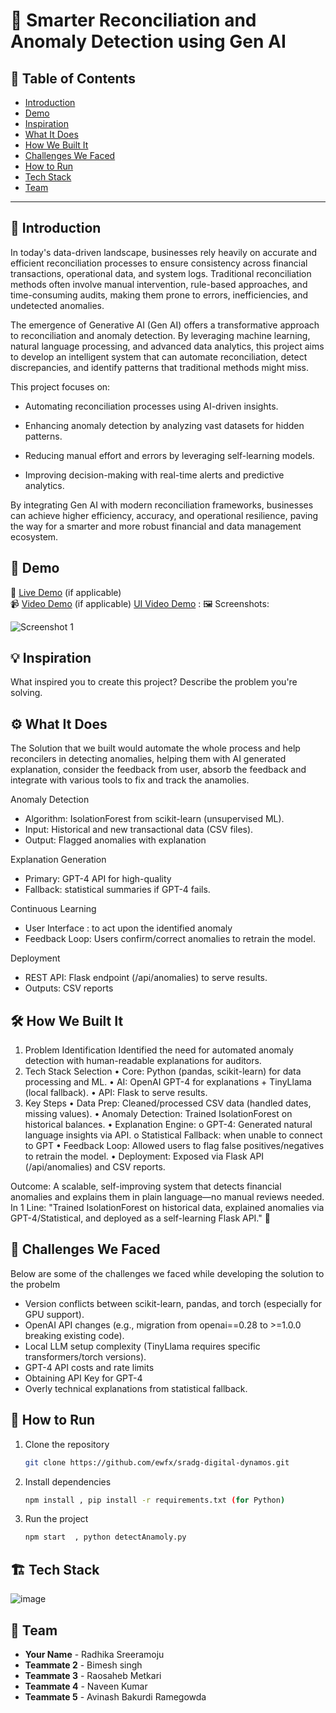 # 🚀 Smarter Reconciliation and Anomaly Detection using Gen AI

## 📌 Table of Contents
- [Introduction](#introduction)
- [Demo](#demo)
- [Inspiration](#inspiration)
- [What It Does](#what-it-does)
- [How We Built It](#how-we-built-it)
- [Challenges We Faced](#challenges-we-faced)
- [How to Run](#how-to-run)
- [Tech Stack](#tech-stack)
- [Team](#team)

---

## 🎯 Introduction
In today's data-driven landscape, businesses rely heavily on accurate and efficient reconciliation processes to ensure consistency across financial transactions, operational data, and system logs. Traditional reconciliation methods often involve manual intervention, rule-based approaches, and time-consuming audits, making them prone to errors, inefficiencies, and undetected anomalies.

The emergence of Generative AI (Gen AI) offers a transformative approach to reconciliation and anomaly detection. By leveraging machine learning, natural language processing, and advanced data analytics, this project aims to develop an intelligent system that can automate reconciliation, detect discrepancies, and identify patterns that traditional methods might miss.

This project focuses on:

- Automating reconciliation processes using AI-driven insights.

- Enhancing anomaly detection by analyzing vast datasets for hidden patterns.

- Reducing manual effort and errors by leveraging self-learning models.

- Improving decision-making with real-time alerts and predictive analytics.

By integrating Gen AI with modern reconciliation frameworks, businesses can achieve higher efficiency, accuracy, and operational resilience, paving the way for a smarter and more robust financial and data management ecosystem.

## 🎥 Demo
🔗 [Live Demo](#) (if applicable)  
📹 [Video Demo](#) (if applicable) 
[UI Video Demo](https://github.com/ewfx/sradg-digital-dynamos/blob/main/artifacts/demo/Demo_UI_Recording.mp4) : 
🖼️ Screenshots:

![Screenshot 1](link-to-image)

## 💡 Inspiration
What inspired you to create this project? Describe the problem you're solving.

## ⚙️ What It Does
The Solution that we built would automate the whole process and help reconcilers in detecting anomalies, helping them with AI generated explanation, consider the feedback from user, absorb the feedback and integrate with various tools to fix and track the anamolies.

Anomaly Detection
- Algorithm: IsolationForest from scikit-learn (unsupervised ML).
- Input: Historical and new transactional data (CSV files).
- Output: Flagged anomalies with explanation

Explanation Generation
- Primary: GPT-4 API for high-quality
- Fallback: statistical summaries if GPT-4 fails.

Continuous Learning
- User Interface : to act upon the identified anomaly
- Feedback Loop: Users confirm/correct anomalies to retrain the model.

Deployment
- REST API: Flask endpoint (/api/anomalies) to serve results.
- Outputs: CSV reports 

## 🛠️ How We Built It

1. Problem Identification
Identified the need for automated anomaly detection with human-readable explanations for auditors.
2. Tech Stack Selection
•	Core: Python (pandas, scikit-learn) for data processing and ML.
•	AI: OpenAI GPT-4 for explanations + TinyLlama (local fallback).
•	API: Flask to serve results.
3. Key Steps
•	Data Prep: Cleaned/processed CSV data (handled dates, missing values).
•	Anomaly Detection: Trained IsolationForest on historical balances.
•	Explanation Engine:
o	GPT-4: Generated natural language insights via API.
o	Statistical Fallback: when unable to connect to GPT
•	Feedback Loop: Allowed users to flag false positives/negatives to retrain the model.
•	Deployment: Exposed via Flask API (/api/anomalies) and CSV reports.

Outcome: A scalable, self-improving system that detects financial anomalies and explains them in plain language—no manual reviews needed.
In 1 Line: "Trained IsolationForest on historical data, explained anomalies via GPT-4/Statistical, and deployed as a self-learning Flask API." 🚀


## 🚧 Challenges We Faced
Below are some of the challenges we faced while developing the solution to the probelm
- Version conflicts between scikit-learn, pandas, and torch (especially for GPU support).
- OpenAI API changes (e.g., migration from openai==0.28 to >=1.0.0 breaking existing code).
- Local LLM setup complexity (TinyLlama requires specific transformers/torch versions).
- GPT-4 API costs and rate limits
- Obtaining API Key for GPT-4
- Overly technical explanations from statistical fallback.



## 🏃 How to Run
1. Clone the repository  
   ```sh
   git clone https://github.com/ewfx/sradg-digital-dynamos.git
   ```
2. Install dependencies  
   ```sh
   npm install , pip install -r requirements.txt (for Python)
   ```
3. Run the project  
   ```sh
   npm start  , python detectAnamoly.py
   ```

## 🏗️ Tech Stack
![image](https://github.com/user-attachments/assets/cf9c278e-115d-4c0e-a3ff-116bb19cb376)


## 👥 Team
- **Your Name** - Radhika Sreeramoju
- **Teammate 2** - Bimesh singh
- **Teammate 3** - Raosaheb Metkari
- **Teammate 4** - Naveen Kumar
- **Teammate 5** - Avinash Bakurdi Ramegowda



